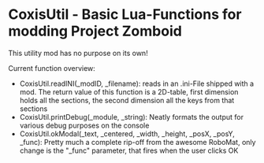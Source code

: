 # CoxisUtil - Basic Lua-Functions for modding Project Zomboid

This utility mod has no purpose on its own!

Current function overview:
  - CoxisUtil.readINI(_modID, _filename): reads in an .ini-File shipped with a mod. The return value of this function is a 2D-table, first dimension holds all the sections, the second dimension all the keys from that sections
  - CoxisUtil.printDebug(_module, _string): Neatly formats the output for various debug purposes on the console
  - CoxisUtil.okModal(_text, _centered, _width, _height, _posX, _posY, _func): Pretty much a complete rip-off from the awesome RoboMat, only change is the "_func" parameter, that fires when the user clicks OK
